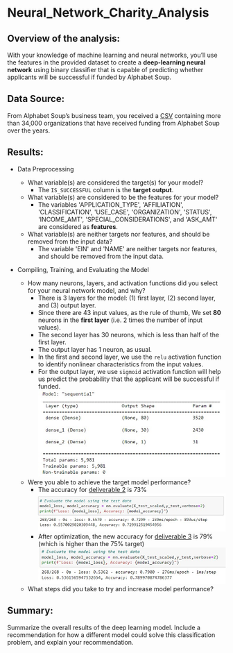 # Neural_Network_Charity_Analysis

## Overview of the analysis:
With your knowledge of machine learning and neural networks, you’ll use the features in the provided dataset to create a **deep-learning neural network** using binary classifier that is capable of predicting whether applicants will be successful if funded by Alphabet Soup.

## Data Source:
From Alphabet Soup’s business team, you received a [CSV](./Resources/charity_data.csv) containing more than 34,000 organizations that have received funding from Alphabet Soup over the years.

## Results:
* Data Preprocessing
    * What variable(s) are considered the target(s) for your model?
        * The `IS_SUCCESSFUL` column is the **target output**.
    * What variable(s) are considered to be the features for your model?
        * The variables 'APPLICATION_TYPE', 'AFFILIATION', 'CLASSIFICATION', 'USE_CASE', 'ORGANIZATION', 'STATUS', 'INCOME_AMT', 'SPECIAL_CONSIDERATIONS', and 'ASK_AMT' are considered as **features**.
    * What variable(s) are neither targets nor features, and should be removed from the input data?
        * The variable 'EIN' and 'NAME' are neither targets nor features, and should be removed from the input data.

* Compiling, Training, and Evaluating the Model
    * How many neurons, layers, and activation functions did you select for your neural network model, and why?
        * There is 3 layers for the model: (1) first layer, (2) second layer, and (3) output layer.
        * Since there are 43 input values, as the rule of thumb, We set **80** neurons in the **first layer** (i.e. 2 times the number of input values).
        * The second layer has 30 neurons, which is less than half of the first layer.
        * The output layer has 1 neuron, as usual.
        * In the first and second layer, we use the `relu` activation function to identify nonlinear characteristics from the input values.
        * For the output layer, we use `sigmoid` activation function will help us predict the probability that the applicant will be successful if funded.
        ![D2_model](./Resources/D2_Model.jpg)
    * Were you able to achieve the target model performance?
        * The accuracy for [deliverable 2](AlphabetSoupCharity.ipynb) is 73%
        ![D2_accuracy](./Resources/D2_accuracy.jpg)
        * After optimization, the new accuracy for [deliverable 3](AlphabetSoupCharity_Optimization.ipynb) is 79% (which is higher than the 75% target)
        ![D3_accuracy](./Resources/D3_accuracy.jpg)
    * What steps did you take to try and increase model performance?

## Summary:
Summarize the overall results of the deep learning model. Include a recommendation for how a different model could solve this classification problem, and explain your recommendation.
